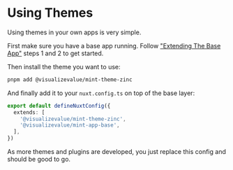# Using Themes

Using themes in your own apps is very simple.

First make sure you have a base app running. Follow ["Extending The Base App"](../app/extend)
steps 1 and 2 to get started.

Then install the theme you want to use:

```bash
pnpm add @visualizevalue/mint-theme-zinc
```

And finally add it to your `nuxt.config.ts` on top of the base layer:

```ts
export default defineNuxtConfig({
  extends: [
    '@visualizevalue/mint-theme-zinc',
    '@visualizevalue/mint-app-base',
  ],
})
```
As more themes and plugins are developed, you just replace this config
and should be good to go.
